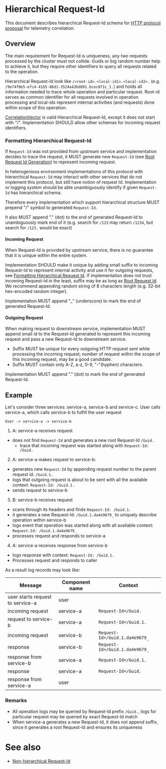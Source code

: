 #  Hierarchical Request-Id
This document describes hierarchical Request-Id schema for [HTTP protocol proposal](http_protocol_proposal_v1.md) for telemetry correlation.

## Overview
The main requirement for Request-Id is uniqueness, any two requests processed by the cluster must not collide.
Guids or big random number help to achieve it, but they require other identifiers to query all requests related to the operation.

Hierarchical Request-Id look like `/<root-id>.<local-id1>.<local-id2>.` (e.g. `/9e74f0e5-efc4-41b5-86d1-3524a43bd891.bcec871c_1.`) and holds all information needed to trace whole operation and particular request.
Root-id serves as common identifier for all requests involved in operation processing and local-ids represent internal activities (and requests) done within scope of this operation.

[CorrelationVector](https://osgwiki.com/wiki/CorrelationVector) is valid Hierarchical Request-Id, except it does not start with "/". Implementation SHOULD allow other schemas for incoming request identifiers.

### Formatting Hierarchical Request-Id
If `Request-Id` was not provided from upstream service and implementation decides to trace the request, it MUST generate new `Request-Id` (see [Root Request Id Generation](http_protocol_proposal_v1.md#root-request-id-generation)) to represent incoming request. 

In heterogenious environment implementations of this protocol with hierarchical `Request-Id` may interact with other services that do not implement this protocol, but still have notion of request Id. Implementation or logging system should be able unambiguously identify if given `Request-Id` has hierarchical schema. 

Therefore every implementation which support hierarchical structure MUST prepend "/" symbol to generated `Request-Id`.

It also MUST append "." (dot) to the end of generated Request-Id to unambiguously mark end of it (e.g. search for `/123` may return `/1234`, but search for `/123.` would be exact)

#### Incoming Request
When Request-Id is provided by upstream service, there is no guarantee that it is unique within the entire system. 

Implementation SHOULD make it unique by adding small suffix to incoming Request-Id to represent internal activity and use it for outgoing requests, see [Formatting Hierarchical Request Id](#incoming-request).
If implementation does not trust incoming Request-Id in the least, suffix may be as long as [Root Request Id](http_protocol_proposal_v1.md#root-request-id-generation).
We recommend appending random string of 8 characters length (e.g. 32-bit hex-encoded random integer).

Implementation MUST append "_" (underscore) to mark the end of generated Request-Id.

#### Outgoing Request
When making request to downstream service, implementation MUST append small id to the Request-Id generated to represent this incoming request and pass a new Request-Id to downstream service.

- Suffix MUST be unique for every outgoing HTTP request sent while processing the incoming request; number of request within the scope of this incoming request, may be a good candidate. 
- Suffix MUST contain only A-Z, a-z, 0-9, "-"(hyphen) characters.

Implementation MUST append "." (dot) to mark the end of generated Request-Id.

## Example
Let's consider three services: service-a, service-b and service-c. User calls service-a, which calls service-b to fulfill the user request

`User -> service-a -> service-b`

1. A: service-a receives request 
  * does not find `Request-Id` and generates a new root Request-Id `/Guid.`
    * trace that incoming request was started along with `Request-Id: /Guid.`
2. A: service-a makes request to service-b:
  * generates new `Request-Id` by appending request number to the parent request id: `/Guid.1.`
  * logs that outgoing request is about to be sent with all the available context: `Request-Id: /Guid.1.`
  * sends request to service-b
3. B: service-b receives request
  * scans through its headers and finds `Request-Id: /Guid.1.`
  * it generates a new Request-Id: `/Guid.1.da4e9679_` to uniquely describe operation within service-b
  * logs event that operation was started along with all available context: `Request-Id: /Guid.1.da4e9679_`
  * processes request and responds to service-a
4. A: service-a receives response from service-b
  * logs response with context: `Request-Id: /Guid.1.`
  * Processes request and responds to caller

As a result log records may look like:

| Message  |  Component name | Context |
| ---------| --------------- | ------- |
| user starts request to service-a | user |  |
| incoming request | service-a | `Request-Id=/Guid.` |
| request to service-b | service-a | `Request-Id=/Guid.1.` |
| incoming request | service-b | `Request-Id=/Guid.1.da4e9679_` |
| response | service-b | `Request-Id=/Guid.1.da4e9679_` |
| response from service-b | service-a | `Request-Id=/Guid.1.` |
| response | service-a | `Request-Id=/Guid.` |
| response from service-a | user |  |

### Remarks
* All operation logs may be queried by Request-Id prefix `/Guid.`, logs for particular request may be queried by exact Request-Id match
* When service-a generates a new Request-Id, it does not append suffix, since it generates a root Request-Id and ensures its uniqueness

# See also
- [Non-hierarchical Request-Id](non-hierarchical_request_id.md)